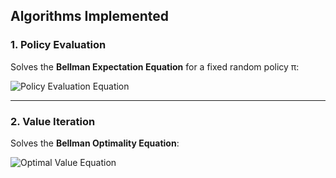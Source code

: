 ## **Algorithms Implemented**  
### 1. **Policy Evaluation**  
Solves the **Bellman Expectation Equation** for a fixed random policy π:

![Policy Evaluation Equation](https://latex.codecogs.com/svg.image?\color{cyan}v_\pi(s)%20=%20\sum_a%20\pi(a|s)%20\sum_{s'}%20p(s'|s,a)%20[r%20+%20\gamma%20v_\pi(s')])

---

### 2. **Value Iteration**  
Solves the **Bellman Optimality Equation**:

![Optimal Value Equation](https://latex.codecogs.com/svg.image?\color{orange}v_*(s)%20=%20\max_a%20\sum_{s'}%20p(s'|s,a)%20[r%20+%20\gamma%20v_*(s')])
